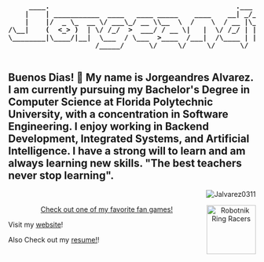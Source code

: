<top>
<h4 align = "center">
<pre>
     ____.                                             .___                      
    |    | ___________  ____   ____ _____    ____    __| _/______   ____   ______
    |    |/  _ \_  __ \/ ___\_/ __ \\__  \  /    \  / __ |\_  __ \_/ __ \ /  ___/
/\__|    (  <_> )  | \/ /_/  >  ___/ / __ \|   |  \/ /_/ | |  | \/\  ___/ \___ \ 
\________|\____/|__|  \___  / \___  >____  /___|  /\____ | |__|    \___  >____  >
                     /_____/      \/     \/     \/      \/             \/     \/ 

</pre>
</h4>
</top>

## Buenos Dias! 👋 My name is Jorgeandres Alvarez. I am currently pursuing my Bachelor's Degree in Computer Science at Florida Polytechnic University, with a concentration in Software Engineering. I enjoy working in Backend Development, Integrated Systems, and Artificial Intelligence. I have a strong will to learn and am always learning new skills. "The best teachers never stop learning".  

<p align="right"> <img src="https://komarev.com/ghpvc/?username=Jalvarez0311&label=Profile%20views&color=0e75b6&style=flat" alt="Jalvarez0311" /> </p>

<p align = "center">
<a href="https://www.kartkrew.org/index.html" target="blank"><caption>Check out one of my favorite fan games!</caption><img align="right" src="https://c.tenor.com/-ERXxQzQK_YAAAAj/sonic-sprite-sonic1.gif" alt="Robotnik Ring Racers" height="100" width="100" /></a>

Visit my <a href="https://jalvarez0311.github.io/Jalvarez0311/">website<a/>!

Also Check out my <a href="Jorgeandres_Alvarez_Computer_Science_2025.pdf">resume!</a>!
